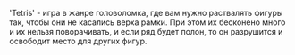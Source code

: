'Tetris' - игра в жанре головоломка, где вам нужно раствалять фигуры так, чтобы они не касались верха рамки. При этом их бесконено много и их нельзя поворачивать, и если ряд будет полон, то он разрушится и освободит место для других фигур. 
